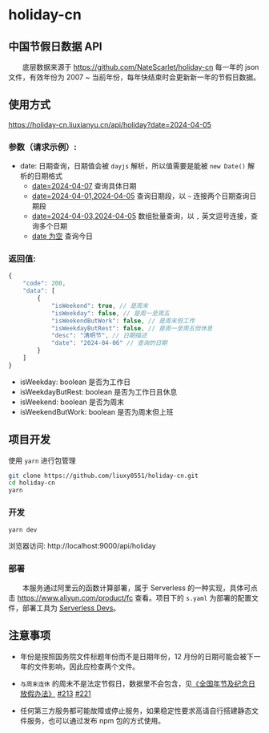 # holiday-cn

## 中国节假日数据 API

&emsp;&emsp;底层数据来源于 https://github.com/NateScarlet/holiday-cn 每一年的 json 文件，有效年份为 2007 ~ 当前年份，每年快结束时会更新新一年的节假日数据。

## 使用方式

https://holiday-cn.liuxianyu.cn/api/holiday?date=2024-04-05

### 参数（请求示例）:

-   date: 日期查询，日期值会被 `dayjs` 解析，所以值需要是能被 `new Date()` 解析的日期格式
    -   [date=2024-04-07](https://holiday-cn.liuxianyu.cn/api/holiday?date=2024-04-05) 查询具体日期
    -   [date=2024-04-01,2024-04-05](https://holiday-cn.liuxianyu.cn/api/holiday?date=2024-04-01~2024-04-05) 查询日期段，以 `~` 连接两个日期查询日期段
    -   [date=2024-04-03,2024-04-05](https://holiday-cn.liuxianyu.cn/api/holiday?date=2024-04-01,2024-04-03,2024-04-05) 数组批量查询，以 `,` 英文逗号连接，查询多个日期
    -   [date 为空](https://holiday-cn.liuxianyu.cn/api/holiday) 查询今日

### 返回值:

```js
{
    "code": 200,
    "data": [
        {
            "isWeekend": true, // 是周末
            "isWeekday": false, // 是周一至周五
            "isWeekendButWork": false, // 是周末但工作
            "isWeekdayButRest": false, // 是周一至周五但休息
            "desc": "清明节", // 日期描述
            "date": "2024-04-06" // 查询的日期
        }
    ]
}
```

-   isWeekday: boolean 是否为工作日
-   isWeekdayButRest: boolean 是否为工作日且休息
-   isWeekend: boolean 是否为周末
-   isWeekendButWork: boolean 是否为周末但上班

## 项目开发

使用 `yarn` 进行包管理

```sh
git clone https://github.com/liuxy0551/holiday-cn.git
cd holiday-cn
yarn
```

### 开发

```sh
yarn dev
```

浏览器访问: http://localhost:9000/api/holiday

### 部署

&emsp;&emsp;本服务通过阿里云的函数计算部署，属于 Serverless 的一种实现，具体可点击 https://www.aliyun.com/product/fc 查看。项目下的 `s.yaml` 为部署的配置文件，部署工具为 [Serverless Devs](https://help.aliyun.com/zh/fc/developer-reference/serverless-devs/)。

## 注意事项

-   年份是按照国务院文件标题年份而不是日期年份，12 月份的日期可能会被下一年的文件影响，因此应检查两个文件。

-   `与周末连休` 的周末不是法定节假日，数据里不会包含，见[《全国年节及纪念日放假办法》](https://www.gov.cn/gongbao/content/2014/content_2561284.htm) [#213](https://github.com/NateScarlet/holiday-cn/issues/213#issuecomment-1869546011) [#221](https://github.com/NateScarlet/holiday-cn/issues/221)

-   任何第三方服务都可能故障或停止服务，如果稳定性要求高请自行搭建静态文件服务，也可以通过发布 npm 包的方式使用。
